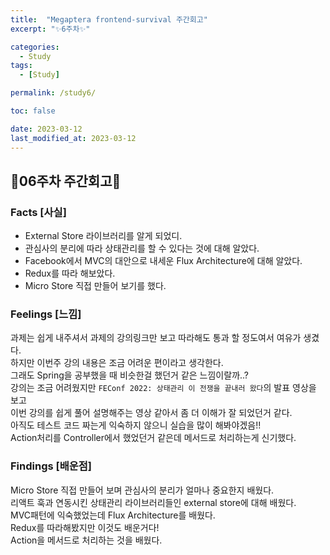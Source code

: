 ```yaml
---
title:  "Megaptera frontend-survival 주간회고"
excerpt: "✨6주차✨"

categories:
  - Study
tags:
  - [Study]

permalink: /study6/

toc: false

date: 2023-03-12
last_modified_at: 2023-03-12
---
```

## 💫06주차 주간회고💫

### Facts [사실]
- External Store 라이브러리를 알게 되었디.
- 관심사의 분리에 따라 상태관리를 할 수 있다는 것에 대해 알았다.
- Facebook에서 MVC의 대안으로 내세운 Flux Architecture에 대해 알았다.
- Redux를 따라 해보았다.
- Micro Store 직접 만들어 보기를 했다.

### Feelings [느낌]
과제는 쉽게 내주셔서 과제의 강의링크만 보고 따라해도 통과 할 정도여서 여유가 생겼다.\
하지만 이번주 강의 내용은 조금 어려운 편이라고 생각한다.\
그래도 Spring을 공부했을 때 비슷한걸 했던거 같은 느낌이랄까..?\
강의는 조금 어려웠지만 ```FEConf 2022: 상태관리 이 전쟁을 끝내러 왔다```의 발표 영상을 보고\
이번 강의를 쉽게 풀어 설명해주는 영상 같아서 좀 더 이해가 잘 되었던거 같다.\
아직도 테스트 코드 짜는게 익숙하지 않으니 실습을 많이 해봐야겠음!!\
Action처리를 Controller에서 했었던거 같은데 메서드로 처리하는게 신기했다.

### Findings [배운점]
Micro Store 직접 만들어 보며 관심사의 분리가 얼마나 중요한지 배웠다.\
리액트 훅과 연동시킨 상태관리 라이브러리들인 external store에 대해 배웠다.\
MVC패턴에 익숙했었는데 Flux Architecture를 배웠다.\
Redux를 따라해봤지만 이것도 배운거다!\
Action을 메서드로 처리하는 것을 배웠다.
